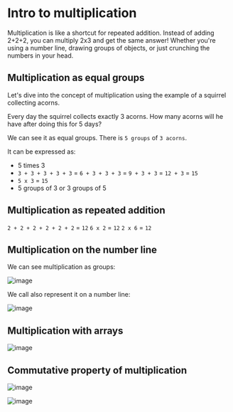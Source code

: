 # Intro to multiplication

Multiplication is like a shortcut for repeated addition. Instead of adding 2+2+2, you can multiply 2x3 and get the same answer! Whether you're using a number line, drawing groups of objects, or just crunching the numbers in your head.

## Multiplication as equal groups

Let's dive into the concept of multiplication using the example of a squirrel collecting acorns.

Every day the squirrel collects exactly 3 acorns. How many acorns will he have after doing this for 5 days?

We can see it as equal groups. There is `5 groups` of `3 acorns`.

It can be expressed as:
- 5 times 3
- `3 + 3 + 3 + 3 + 3` = `6 + 3 + 3 + 3` = `9 + 3 + 3` = `12 + 3` = `15`
- `5 x 3` = `15`
- 5 groups of 3 or 3 groups of 5

## Multiplication as repeated addition

`2 + 2 + 2 + 2 + 2 + 2` = `12`
`6 x 2` = `12`
`2 x 6` = `12`

## Multiplication on the number line

We can see multiplication as groups:

![image](https://github.com/user-attachments/assets/baa55bce-a165-4cc6-8bf9-032f45905c21)

We call also represent it on a number line:

![image](https://github.com/user-attachments/assets/b36c0b17-78cc-49a5-a8da-1a19ad25c65a)

## Multiplication with arrays

![image](https://github.com/user-attachments/assets/6f7dbc63-3b90-468c-bb43-b5ec320d3e4d)

## Commutative property of multiplication

![image](https://github.com/user-attachments/assets/36cd87d0-eda0-4eee-8c2c-1ec92970ffab)

![image](https://github.com/user-attachments/assets/10174631-a80e-4baa-8dca-d378a83a1a55)




